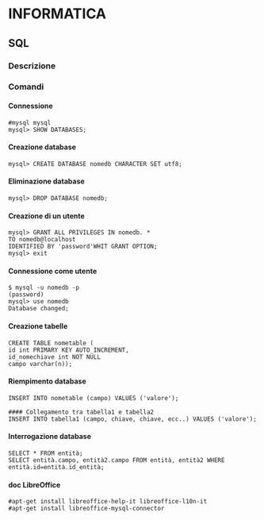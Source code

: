 # INFORMATICA
## SQL
### Descrizione

### Comandi

#### Connessione
	#mysql mysql
	mysql> SHOW DATABASES;


#### Creazione database
	mysql> CREATE DATABASE nomedb CHARACTER SET utf8;

#### Eliminazione database
	mysql> DROP DATABASE nomedb;

#### Creazione di un utente
	mysql> GRANT ALL PRIVILEGES IN nomedb. *
	TO nomedb@localhost
	IDENTIFIED BY 'password'WHIT GRANT OPTION;
	mysql> exit
	
#### Connessione come utente
	$ mysql -u nomedb -p
	(password)
	mysql> use nomedb
	Database changed;

#### Creazione tabelle
	CREATE TABLE nometable (
	id int PRIMARY KEY AUTO_INCREMENT,
	id_nomechiave int NOT NULL
	campo varchar(n));

#### Riempimento database
	INSERT INTO nometable (campo) VALUES ('valore');

	#### Collegamento tra tabella1 e tabella2
	INSERT INTO tabella1 (campo, chiave, chiave, ecc..) VALUES ('valore'); 

#### Interrogazione database
	SELECT * FROM entità;
	SELECT entità.campo, entità2.campo FROM entità, entità2 WHERE entità.id=entità.id_entità;

#### doc LibreOffice
	#apt-get install libreoffice-help-it libreoffice-l10n-it
	#apt-get install libreoffice-mysql-connector


